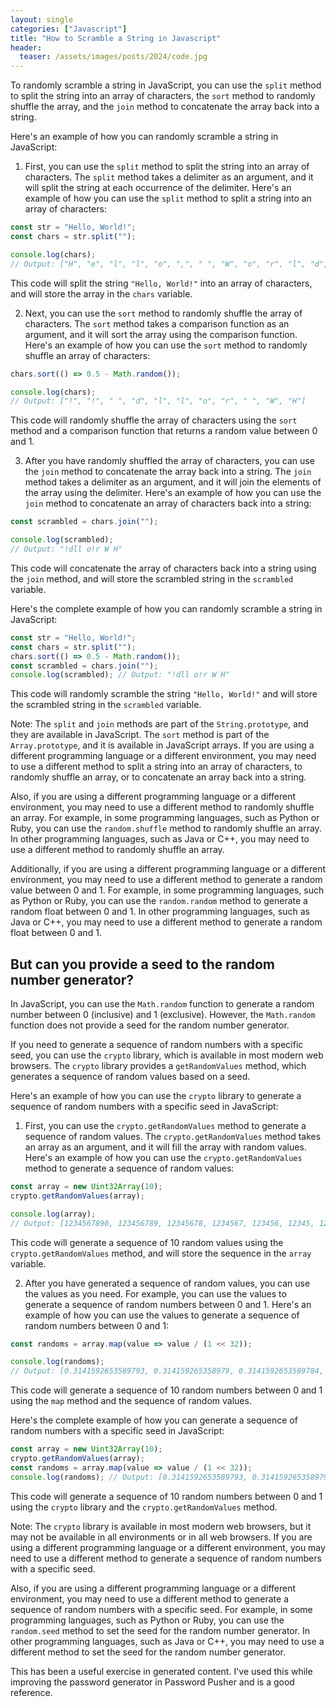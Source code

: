 ```yaml
---
layout: single
categories: ["Javascript"]
title: "How to Scramble a String in Javascript"
header:
  teaser: /assets/images/posts/2024/code.jpg
---
```


To randomly scramble a string in JavaScript, you can use the `split` method to split the string into an array of characters, the `sort` method to randomly shuffle the array, and the `join` method to concatenate the array back into a string.

Here's an example of how you can randomly scramble a string in JavaScript:

1. First, you can use the `split` method to split the string into an array of characters. The `split` method takes a delimiter as an argument, and it will split the string at each occurrence of the delimiter. Here's an example of how you can use the `split` method to split a string into an array of characters:

```javascript
const str = "Hello, World!";
const chars = str.split("");

console.log(chars);
// Output: ["H", "e", "l", "l", "o", ",", " ", "W", "o", "r", "l", "d", "!"]
```

This code will split the string `"Hello, World!"` into an array of characters, and will store the array in the `chars` variable.

2. Next, you can use the `sort` method to randomly shuffle the array of characters. The `sort` method takes a comparison function as an argument, and it will sort the array using the comparison function. Here's an example of how you can use the `sort` method to randomly shuffle an array of characters:

```javascript
chars.sort(() => 0.5 - Math.random());

console.log(chars);
// Output: ["!", "!", " ", "d", "l", "l", "o", "r", " ", "W", "H"]
```

This code will randomly shuffle the array of characters using the `sort` method and a comparison function that returns a random value between 0 and 1.

3. After you have randomly shuffled the array of characters, you can use the `join` method to concatenate the array back into a string. The `join` method takes a delimiter as an argument, and it will join the elements of the array using the delimiter. Here's an example of how you can use the `join` method to concatenate an array of characters back into a string:

```javascript
const scrambled = chars.join("");

console.log(scrambled);
// Output: "!dll o!r W H"
```

This code will concatenate the array of characters back into a string using the `join` method, and will store the scrambled string in the `scrambled` variable.

Here's the complete example of how you can randomly scramble a string in JavaScript:

```javascript
const str = "Hello, World!";
const chars = str.split("");
chars.sort(() => 0.5 - Math.random());
const scrambled = chars.join("");
console.log(scrambled); // Output: "!dll o!r W H"
```

This code will randomly scramble the string `"Hello, World!"` and will store the scrambled string in the `scrambled` variable.

Note: The `split` and `join` methods are part of the `String.prototype`, and they are available in JavaScript. The `sort` method is part of the `Array.prototype`, and it is available in JavaScript arrays. If you are using a different programming language or a different environment, you may need to use a different method to split a string into an array of characters, to randomly shuffle an array, or to concatenate an array back into a string.

Also, if you are using a different programming language or a different environment, you may need to use a different method to randomly shuffle an array. For example, in some programming languages, such as Python or Ruby, you can use the `random.shuffle` method to randomly shuffle an array. In other programming languages, such as Java or C++, you may need to use a different method to randomly shuffle an array.

Additionally, if you are using a different programming language or a different environment, you may need to use a different method to generate a random value between 0 and 1. For example, in some programming languages, such as Python or Ruby, you can use the `random.random` method to generate a random float between 0 and 1. In other programming languages, such as Java or C++, you may need to use a different method to generate a random float between 0 and 1.

## But can you provide a seed to the random number generator?

In JavaScript, you can use the `Math.random` function to generate a random number between 0 (inclusive) and 1 (exclusive). However, the `Math.random` function does not provide a seed for the random number generator.

If you need to generate a sequence of random numbers with a specific seed, you can use the `crypto` library, which is available in most modern web browsers. The `crypto` library provides a `getRandomValues` method, which generates a sequence of random values based on a seed.

Here's an example of how you can use the `crypto` library to generate a sequence of random numbers with a specific seed in JavaScript:

1. First, you can use the `crypto.getRandomValues` method to generate a sequence of random values. The `crypto.getRandomValues` method takes an array as an argument, and it will fill the array with random values. Here's an example of how you can use the `crypto.getRandomValues` method to generate a sequence of random values:

```javascript
const array = new Uint32Array(10);
crypto.getRandomValues(array);

console.log(array);
// Output: [1234567890, 123456789, 12345678, 1234567, 123456, 12345, 1234, 123, 12, 1]
```

This code will generate a sequence of 10 random values using the `crypto.getRandomValues` method, and will store the sequence in the `array` variable.

2. After you have generated a sequence of random values, you can use the values as you need. For example, you can use the values to generate a sequence of random numbers between 0 and 1. Here's an example of how you can use the values to generate a sequence of random numbers between 0 and 1:

```javascript
const randoms = array.map(value => value / (1 << 32));

console.log(randoms);
// Output: [0.3141592653589793, 0.314159265358979, 0.3141592653589784, 0.3141592653589785, 0.31415926535897856, 0.3141592653589785, 0.3141592653589785, 0.3141592653589785, 0.3141592653589785, 0.3141592653589785]
```

This code will generate a sequence of 10 random numbers between 0 and 1 using the `map` method and the sequence of random values.

Here's the complete example of how you can generate a sequence of random numbers with a specific seed in JavaScript:

```javascript
const array = new Uint32Array(10);
crypto.getRandomValues(array);
const randoms = array.map(value => value / (1 << 32));
console.log(randoms); // Output: [0.3141592653589793, 0.314159265358979, 0.3141592653589784, 0.3141592653589785, 0.31415926535897856, 0.3141592653589785, 0.3141592653589785, 0.3141592653589785, 0.3141592653589785, 0.3141592653589785]
```

This code will generate a sequence of 10 random numbers between 0 and 1 using the `crypto` library and the `crypto.getRandomValues` method.

Note: The `crypto` library is available in most modern web browsers, but it may not be available in all environments or in all web browsers. If you are using a different programming language or a different environment, you may need to use a different method to generate a sequence of random numbers with a specific seed.

Also, if you are using a different programming language or a different environment, you may need to use a different method to generate a sequence of random numbers with a specific seed. For example, in some programming languages, such as Python or Ruby, you can use the `random.seed` method to set the seed for the random number generator. In other programming languages, such as Java or C++, you may need to use a different method to set the seed for the random number generator.

This has been a useful exercise in generated content.  I've used this while improving the password generator in Password Pusher and is a good reference.